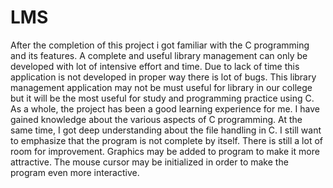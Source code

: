# LMS
After the completion of this project i got familiar with the C programming and its features. A complete and useful library management can only be developed with lot of intensive effort and time. Due to lack of time this application is not developed in proper way there is lot of bugs. This library management application may not be must useful for library in our college but it will be the most useful for study and programming practice using C. As a whole, the project has been a good learning experience for me. I have gained knowledge about the various aspects of C programming. At the same time, I got deep understanding about the file handling in C. I still want to emphasize that the program is not complete by itself. There is still a lot of room for improvement. Graphics may be added to program to make it more attractive. The mouse cursor may be initialized in order to make the program even more interactive.
